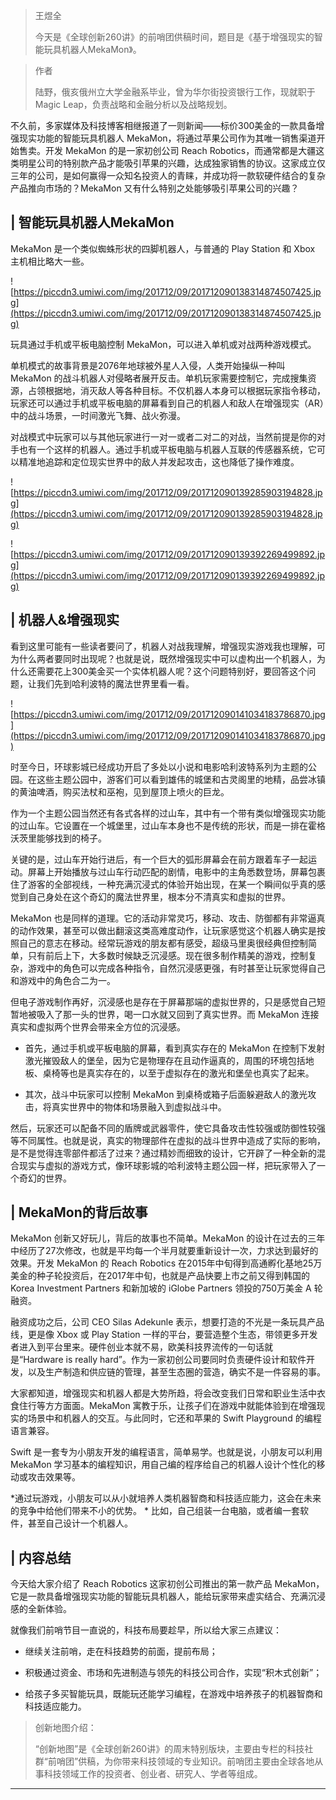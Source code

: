 > 王煜全
> 
> 今天是《全球创新260讲》的前哨团供稿时间，题目是《基于增强现实的智能玩具机器人MekaMon》。

> 作者
> 
> 陆野，俄亥俄州立大学金融系毕业，曾为华尔街投资银行工作，现就职于 Magic Leap，负责战略和金融分析以及战略规划。

不久前，多家媒体及科技博客相继报道了一则新闻——标价300美金的一款具备增强现实功能的智能玩具机器人 MekaMon，将通过苹果公司作为其唯一销售渠道开始售卖。开发 MekaMon 的是一家初创公司 Reach Robotics，而通常都是大疆这类明星公司的特别款产品才能吸引苹果的兴趣，达成独家销售的协议。这家成立仅三年的公司，是如何赢得一众知名投资人的青睐，并成功将一款软硬件结合的复杂产品推向市场的？MekaMon 又有什么特别之处能够吸引苹果公司的兴趣？ 

## | 智能玩具机器人MekaMon

MekaMon 是一个类似蜘蛛形状的四脚机器人，与普通的 Play Station 和 Xbox 主机相比略大一些。

![https://piccdn3.umiwi.com/img/201712/09/201712090138314874507425.jpg](https://piccdn3.umiwi.com/img/201712/09/201712090138314874507425.jpg)

玩具通过手机或平板电脑控制 MekaMon，可以进入单机或对战两种游戏模式。

单机模式的故事背景是2076年地球被外星人入侵，人类开始操纵一种叫 MekaMon 的战斗机器人对侵略者展开反击。单机玩家需要控制它，完成搜集资源，占领根据地，消灭敌人等各种目标。不仅机器人本身可以根据玩家指令移动，玩家还可以通过手机或平板电脑的屏幕看到自己的机器人和敌人在增强现实（AR）中的战斗场景，一时间激光飞舞、战火弥漫。

对战模式中玩家可以与其他玩家进行一对一或者二对二的对战，当然前提是你的对手也有一个这样的机器人。通过手机或平板电脑与机器人互联的传感器系统，它可以精准地追踪和定位现实世界中的敌人并发起攻击，这也降低了操作难度。

![https://piccdn3.umiwi.com/img/201712/09/201712090139285903194828.jpg](https://piccdn3.umiwi.com/img/201712/09/201712090139285903194828.jpg)

![https://piccdn3.umiwi.com/img/201712/09/201712090139392269499892.jpg](https://piccdn3.umiwi.com/img/201712/09/201712090139392269499892.jpg)

## | 机器人&增强现实

看到这里可能有一些读者要问了，机器人对战我理解，增强现实游戏我也理解，可为什么两者要同时出现呢？也就是说，既然增强现实中可以虚构出一个机器人，为什么还需要花上300美金买一个实体机器人呢？这个问题特别好，要回答这个问题，让我们先到哈利波特的魔法世界里看一看。

![https://piccdn3.umiwi.com/img/201712/09/201712090141034183786870.jpg](https://piccdn3.umiwi.com/img/201712/09/201712090141034183786870.jpg)

时至今日，环球影城已经成功开启了多处以小说和电影哈利波特系列为主题的公园。在这些主题公园中，游客们可以看到雄伟的城堡和古灵阁里的地精，品尝冰镇的黄油啤酒，购买法杖和巫袍，见到屋顶上喷火的巨龙。

作为一个主题公园当然还有各式各样的过山车，其中有一个带有类似增强现实功能的过山车。它设置在一个城堡里，过山车本身也不是传统的形状，而是一排在霍格沃茨里能够找到的椅子。

关键的是，过山车开始行进后，有一个巨大的弧形屏幕会在前方跟着车子一起运动。屏幕上开始播放与过山车行动匹配的剧情，电影中的主角悉数登场，屏幕包裹住了游客的全部视线，一种充满沉浸式的体验开始出现，在某一个瞬间似乎真的感觉到自己身处在这个奇幻的魔法世界里，根本分不清真实和虚拟的世界。

MekaMon 也是同样的道理。它的活动非常灵巧，移动、攻击、防御都有非常逼真的动作效果，甚至可以做出翻滚这类高难度动作，让玩家感觉这个机器人确实是按照自己的意志在移动。经常玩游戏的朋友都有感受，超级马里奥很经典但控制简单，只有前后上下，大多数时候缺乏沉浸感。现在很多制作精美的游戏，控制复杂，游戏中的角色可以完成各种指令，自然沉浸感更强，有时甚至让玩家觉得自己和游戏中的角色合二为一。

但电子游戏制作再好，沉浸感也是存在于屏幕那端的虚拟世界的，只是感觉自己短暂地被吸入了那一头的世界，喝一口水就又回到了真实世界。而 MekaMon 连接真实和虚拟两个世界会带来全方位的沉浸感。

* 首先，通过手机或平板电脑的屏幕，看到真实存在的 MekaMon 在控制下发射激光摧毁敌人的堡垒，因为它是物理存在且动作逼真的，周围的环境包括地板、桌椅等也是真实存在的，以至于虚拟存在的激光和堡垒也真实了起来。

* 其次，战斗中玩家可以控制 MekaMon 到桌椅或箱子后面躲避敌人的激光攻击，将真实世界中的物体和场景融入到虚拟战斗中。

然后，玩家还可以配备不同的盾牌或武器零件，使它具备攻击性较强或防御性较强等不同属性。也就是说，真实的物理部件在虚拟的战斗世界中造成了实际的影响，是不是觉得连零部件都活了过来？通过精妙而细致的设计，它开辟了一种全新的混合现实与虚拟的游戏方式，像环球影城的哈利波特主题公园一样，把玩家带入了一个奇幻的世界。

## | MekaMon的背后故事

MekaMon 创新又好玩儿，背后的故事也不简单。MekaMon 的设计在过去的三年中经历了27次修改，也就是平均每一个半月就要重新设计一次，力求达到最好的效果。开发 MekaMon 的 Reach Robotics 在2015年中旬得到高通孵化基地25万美金的种子轮投资后，在2017年中旬，也就是产品快要上市之前又得到韩国的 Korea Investment Partners 和新加坡的 iGlobe Partners 领投的750万美金 A 轮融资。

融资成功之后，公司 CEO Silas Adekunle 表示，想要打造的不光是一条玩具产品线，更是像 Xbox 或 Play Station 一样的平台，要营造整个生态，带领更多开发者进入到平台里来。硬件创业本就不易，欧美科技界流传的一句话就是“Hardware is really hard”。作为一家初创公司要同时负责硬件设计和软件开发，以及生产制造和供应链的管理，甚至生态圈的营造，确实不是一件容易的事。

大家都知道，增强现实和机器人都是大势所趋，将会改变我们日常和职业生活中衣食住行等方方面面。MekaMon 寓教于乐，让孩子们在游戏中就能体验到在增强现实的场景中和机器人的交互。与此同时，它还和苹果的 Swift Playground 的编程语言兼容。

Swift 是一套专为小朋友开发的编程语言，简单易学。也就是说，小朋友可以利用 MekaMon 学习基本的编程知识，用自己编的程序给自己的机器人设计个性化的移动或攻击效果等。

 *通过玩游戏，小朋友可以从小就培养人类机器智商和科技适应能力，这会在未来的竞争中给他们带来不小的优势。 * 比如，自己组装一台电脑，或者编一套软件，甚至自己设计一个机器人。

## | 内容总结

今天给大家介绍了 Reach Robotics 这家初创公司推出的第一款产品 MekaMon，它是一款具备增强现实功能的智能玩具机器人，能给玩家带来虚实结合、充满沉浸感的全新体验。

就像我们前哨节目一直说的，科技布局要趁早，所以给大家三点建议：

* 继续关注前哨，走在科技趋势的前面，提前布局；

* 积极通过资金、市场和先进制造与领先的科技公司合作，实现“积木式创新”；

* 给孩子多买智能玩具，既能玩还能学习编程，在游戏中培养孩子的机器智商和科技适应能力。

> 创新地图介绍：
> 
> “创新地图”是《全球创新260讲》的周末特别版块，主要由专栏的科技社群“前哨团”供稿，为你带来科技领域的专业知识。前哨团主要由全球各地从事科技领域工作的投资者、创业者、研究人、学者等组成。

---
